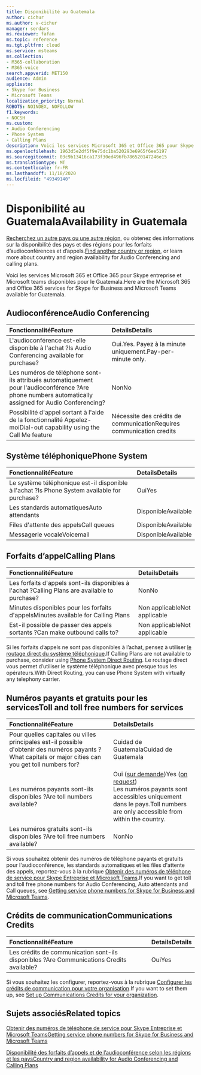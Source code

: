 ```yaml
---
title: Disponibilité au Guatemala
author: cichur
ms.author: v-cichur
manager: serdars
ms.reviewer: fafan
ms.topic: reference
ms.tgt.pltfrm: cloud
ms.service: msteams
ms.collection:
- M365-collaboration
- M365-voice
search.appverid: MET150
audience: Admin
appliesto:
- Skype for Business
- Microsoft Teams
localization_priority: Normal
ROBOTS: NOINDEX, NOFOLLOW
f1.keywords:
- NOCSH
ms.custom:
- Audio Conferencing
- Phone System
- Calling Plans
description: Voici les services Microsoft 365 et Office 365 pour Skype entreprise et Microsoft teams disponibles pour le Guatemala.
ms.openlocfilehash: 1963d5e2df5f9e75dc1ba520293e6965f6ee5197
ms.sourcegitcommit: 03c9b13416ca173f30ed496fb786520147246e15
ms.translationtype: MT
ms.contentlocale: fr-FR
ms.lasthandoff: 11/18/2020
ms.locfileid: "49349140"
---
```

# <a name="availability-in-guatemala"></a><span data-ttu-id="2598e-103">Disponibilité au Guatemala</span><span class="sxs-lookup"><span data-stu-id="2598e-103">Availability in Guatemala</span></span>

<span data-ttu-id="2598e-104">[Recherchez un autre pays ou une autre région](country-and-region-availability-for-audio-conferencing-and-calling-plans.md), ou obtenez des informations sur la disponibilité des pays et des régions pour les forfaits d’audioconférences et d’appels.</span><span class="sxs-lookup"><span data-stu-id="2598e-104">[Find another country or region](country-and-region-availability-for-audio-conferencing-and-calling-plans.md), or learn more about country and region availability for Audio Conferencing and calling plans.</span></span>

<span data-ttu-id="2598e-105">Voici les services Microsoft 365 et Office 365 pour Skype entreprise et Microsoft teams disponibles pour le Guatemala.</span><span class="sxs-lookup"><span data-stu-id="2598e-105">Here are the Microsoft 365 and Office 365 services for Skype for Business and Microsoft Teams available for Guatemala.</span></span>
  
## <a name="audio-conferencing"></a><span data-ttu-id="2598e-106">Audioconférence</span><span class="sxs-lookup"><span data-stu-id="2598e-106">Audio Conferencing</span></span>

|<span data-ttu-id="2598e-107">**Fonctionnalité**</span><span class="sxs-lookup"><span data-stu-id="2598e-107">**Feature**</span></span>|<span data-ttu-id="2598e-108">**Details**</span><span class="sxs-lookup"><span data-stu-id="2598e-108">**Details**</span></span>|
|:-----|:-----|
|<span data-ttu-id="2598e-109">L'audioconférence est-elle disponible à l'achat ?</span><span class="sxs-lookup"><span data-stu-id="2598e-109">Is Audio Conferencing available for purchase?</span></span>  <br/> |<span data-ttu-id="2598e-110">Oui.</span><span class="sxs-lookup"><span data-stu-id="2598e-110">Yes.</span></span> <span data-ttu-id="2598e-111">Payez à la minute uniquement.</span><span class="sxs-lookup"><span data-stu-id="2598e-111">Pay-per-minute only.</span></span>  <br/> |
|<span data-ttu-id="2598e-112">Les numéros de téléphone sont-ils attribués automatiquement pour l'audioconférence ?</span><span class="sxs-lookup"><span data-stu-id="2598e-112">Are phone numbers automatically assigned for Audio Conferencing?</span></span>  <br/> | <span data-ttu-id="2598e-113">Non</span><span class="sxs-lookup"><span data-stu-id="2598e-113">No</span></span> |
|<span data-ttu-id="2598e-114">Possibilité d'appel sortant à l'aide de la fonctionnalité Appelez-moi</span><span class="sxs-lookup"><span data-stu-id="2598e-114">Dial-out capability using the Call Me feature</span></span>  <br/> | <span data-ttu-id="2598e-115">Nécessite des crédits de communication</span><span class="sxs-lookup"><span data-stu-id="2598e-115">Requires communication credits</span></span> <br/> |

## <a name="phone-system"></a><span data-ttu-id="2598e-116">Système téléphonique</span><span class="sxs-lookup"><span data-stu-id="2598e-116">Phone System</span></span>

|<span data-ttu-id="2598e-117">**Fonctionnalité**</span><span class="sxs-lookup"><span data-stu-id="2598e-117">**Feature**</span></span>|<span data-ttu-id="2598e-118">**Details**</span><span class="sxs-lookup"><span data-stu-id="2598e-118">**Details**</span></span>|
|:-----|:-----|
|<span data-ttu-id="2598e-119">Le système téléphonique est-il disponible à l'achat ?</span><span class="sxs-lookup"><span data-stu-id="2598e-119">Is Phone System available for purchase?</span></span>  <br/> |<span data-ttu-id="2598e-120">Oui</span><span class="sxs-lookup"><span data-stu-id="2598e-120">Yes</span></span>  <br/> |
|<span data-ttu-id="2598e-121">Les standards automatiques</span><span class="sxs-lookup"><span data-stu-id="2598e-121">Auto attendants</span></span> <br/> |<span data-ttu-id="2598e-122">Disponible</span><span class="sxs-lookup"><span data-stu-id="2598e-122">Available</span></span>  <br/> |
|<span data-ttu-id="2598e-123">Files d'attente des appels</span><span class="sxs-lookup"><span data-stu-id="2598e-123">Call queues</span></span>  <br/> |<span data-ttu-id="2598e-124">Disponible</span><span class="sxs-lookup"><span data-stu-id="2598e-124">Available</span></span>  <br/> |
|<span data-ttu-id="2598e-125">Messagerie vocale</span><span class="sxs-lookup"><span data-stu-id="2598e-125">Voicemail</span></span>  <br/> |<span data-ttu-id="2598e-126">Disponible</span><span class="sxs-lookup"><span data-stu-id="2598e-126">Available</span></span>  <br/> |

## <a name="calling-plans"></a><span data-ttu-id="2598e-127">Forfaits d’appel</span><span class="sxs-lookup"><span data-stu-id="2598e-127">Calling Plans</span></span>

|<span data-ttu-id="2598e-128">**Fonctionnalité**</span><span class="sxs-lookup"><span data-stu-id="2598e-128">**Feature**</span></span>|<span data-ttu-id="2598e-129">**Details**</span><span class="sxs-lookup"><span data-stu-id="2598e-129">**Details**</span></span>|
|:-----|:-----|
|<span data-ttu-id="2598e-130">Les forfaits d'appels sont-ils disponibles à l'achat ?</span><span class="sxs-lookup"><span data-stu-id="2598e-130">Calling Plans are available to purchase?</span></span>  <br/> |<span data-ttu-id="2598e-131">Non</span><span class="sxs-lookup"><span data-stu-id="2598e-131">No</span></span>  <br/> |
|<span data-ttu-id="2598e-132">Minutes disponibles pour les forfaits d'appels</span><span class="sxs-lookup"><span data-stu-id="2598e-132">Minutes available for Calling Plans</span></span>  <br/> |<span data-ttu-id="2598e-133">Non applicable</span><span class="sxs-lookup"><span data-stu-id="2598e-133">Not applicable</span></span>  <br/> |
|<span data-ttu-id="2598e-134">Est-il possible de passer des appels sortants ?</span><span class="sxs-lookup"><span data-stu-id="2598e-134">Can make outbound calls to?</span></span>  <br/> |<span data-ttu-id="2598e-135">Non applicable</span><span class="sxs-lookup"><span data-stu-id="2598e-135">Not applicable</span></span>  <br/> |

<span data-ttu-id="2598e-136">Si les forfaits d’appels ne sont pas disponibles à l’achat, pensez à utiliser [le routage direct du système téléphonique](../direct-routing-landing-page.md).</span><span class="sxs-lookup"><span data-stu-id="2598e-136">If Calling Plans are not available to purchase, consider using [Phone System Direct Routing](../direct-routing-landing-page.md).</span></span> <span data-ttu-id="2598e-137">Le routage direct vous permet d’utiliser le système téléphonique avec presque tous les opérateurs.</span><span class="sxs-lookup"><span data-stu-id="2598e-137">With Direct Routing, you can use Phone System with virtually any telephony carrier.</span></span>

## <a name="toll-and-toll-free-numbers-for-services"></a><span data-ttu-id="2598e-138">Numéros payants et gratuits pour les services</span><span class="sxs-lookup"><span data-stu-id="2598e-138">Toll and toll free numbers for services</span></span>

|<span data-ttu-id="2598e-139">**Fonctionnalité**</span><span class="sxs-lookup"><span data-stu-id="2598e-139">**Feature**</span></span>|<span data-ttu-id="2598e-140">**Details**</span><span class="sxs-lookup"><span data-stu-id="2598e-140">**Details**</span></span>|
|:-----|:-----|
|<span data-ttu-id="2598e-141">Pour quelles capitales ou villes principales est-il possible d'obtenir des numéros payants ?</span><span class="sxs-lookup"><span data-stu-id="2598e-141">What capitals or major cities can you get toll numbers for?</span></span>   | <span data-ttu-id="2598e-142">Cuidad de Guatemala</span><span class="sxs-lookup"><span data-stu-id="2598e-142">Cuidad de Guatemala</span></span><br/> |
|<span data-ttu-id="2598e-143">Les numéros payants sont-ils disponibles ?</span><span class="sxs-lookup"><span data-stu-id="2598e-143">Are toll numbers available?</span></span>  <br/> |<span data-ttu-id="2598e-144">Oui ([sur demande](../manage-phone-numbers-for-your-organization/contact-pstn-service-desk.md))</span><span class="sxs-lookup"><span data-stu-id="2598e-144">Yes ([on request](../manage-phone-numbers-for-your-organization/contact-pstn-service-desk.md))</span></span> <br/> <span data-ttu-id="2598e-145">Les numéros payants sont accessibles uniquement dans le pays.</span><span class="sxs-lookup"><span data-stu-id="2598e-145">Toll numbers are only accessible from within the country.</span></span>|
|<span data-ttu-id="2598e-146">Les numéros gratuits sont-ils disponibles ?</span><span class="sxs-lookup"><span data-stu-id="2598e-146">Are toll free numbers available?</span></span>  <br/> |<span data-ttu-id="2598e-147">Non</span><span class="sxs-lookup"><span data-stu-id="2598e-147">No</span></span>  <br/> |

 <span data-ttu-id="2598e-148">Si vous souhaitez obtenir des numéros de téléphone payants et gratuits pour l'audioconférence, les standards automatiques et les files d'attente des appels, reportez-vous à la rubrique [Obtenir des numéros de téléphone de service pour Skype Entreprise et Microsoft Teams](/microsoftteams/getting-service-phone-numbers).</span><span class="sxs-lookup"><span data-stu-id="2598e-148">If you want to get toll and toll free phone numbers for Audio Conferencing, Auto attendants and Call queues, see [Getting service phone numbers for Skype for Business and Microsoft Teams](/microsoftteams/getting-service-phone-numbers).</span></span>
  
## <a name="communications-credits"></a><span data-ttu-id="2598e-149">Crédits de communication</span><span class="sxs-lookup"><span data-stu-id="2598e-149">Communications Credits</span></span>

|<span data-ttu-id="2598e-150">**Fonctionnalité**</span><span class="sxs-lookup"><span data-stu-id="2598e-150">**Feature**</span></span>|<span data-ttu-id="2598e-151">**Details**</span><span class="sxs-lookup"><span data-stu-id="2598e-151">**Details**</span></span>|
|:-----|:-----|
|<span data-ttu-id="2598e-152">Les crédits de communication sont-ils disponibles ?</span><span class="sxs-lookup"><span data-stu-id="2598e-152">Are Communications Credits available?</span></span>  <br/> |<span data-ttu-id="2598e-153">Oui</span><span class="sxs-lookup"><span data-stu-id="2598e-153">Yes</span></span>  <br/> |

<span data-ttu-id="2598e-154">Si vous souhaitez les configurer, reportez-vous à la rubrique [Configurer les crédits de communication pour votre organisation](../set-up-communications-credits-for-your-organization.md).</span><span class="sxs-lookup"><span data-stu-id="2598e-154">If you want to set them up, see [Set up Communications Credits for your organization](../set-up-communications-credits-for-your-organization.md).</span></span>
  
## <a name="related-topics"></a><span data-ttu-id="2598e-155">Sujets associés</span><span class="sxs-lookup"><span data-stu-id="2598e-155">Related topics</span></span>

[<span data-ttu-id="2598e-156">Obtenir des numéros de téléphone de service pour Skype Entreprise et Microsoft Teams</span><span class="sxs-lookup"><span data-stu-id="2598e-156">Getting service phone numbers for Skype for Business and Microsoft Teams</span></span>](/microsoftteams/getting-service-phone-numbers)

[<span data-ttu-id="2598e-157">Disponibilité des forfaits d’appels et de l’audioconférence selon les régions et les pays</span><span class="sxs-lookup"><span data-stu-id="2598e-157">Country and region availability for Audio Conferencing and Calling Plans</span></span>](country-and-region-availability-for-audio-conferencing-and-calling-plans.md)
